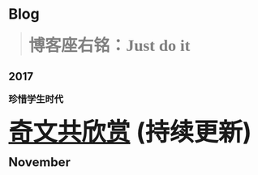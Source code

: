 # Blog

> <font color=gray size=6 face="微软雅黑"><b>博客座右铭：Just do it</b></font>

## 2017
<font size=4><b>珍惜学生时代</b></font>

<font size=8><b>[奇文共欣赏](https://github.com/wksmile/blog/issues/1)  (持续更新)</b></font>

<font size=5><b>November</b></font>

